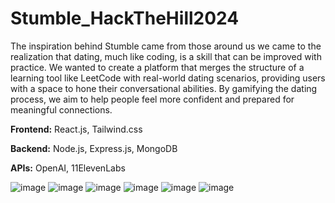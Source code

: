 # Stumble_HackTheHill2024

The inspiration behind Stumble came from those around us we came to the realization that dating, much like coding, is a skill that can be improved with practice. We wanted to create a platform that merges the structure of a learning tool like LeetCode with real-world dating scenarios, providing users with a space to hone their conversational abilities. By gamifying the dating process, we aim to help people feel more confident and prepared for meaningful connections.

**Frontend:**
React.js, Tailwind.css

**Backend:** 
Node.js, Express.js, MongoDB

**APIs:**
OpenAI, 11ElevenLabs

![image](https://github.com/user-attachments/assets/47bb08d8-de4e-41a1-bd43-8a10bb14e561)
![image](https://github.com/user-attachments/assets/4e3b5740-4b4a-4dc5-ae84-cb82ce64c31b)
![image](https://github.com/user-attachments/assets/8c0bf94b-ef51-475b-93b9-3dcb76bd97a7)
![image](https://github.com/user-attachments/assets/4158a24f-cde6-420c-ac73-7d53a847fb05)
![image](https://github.com/user-attachments/assets/935ec7e0-97e8-401f-9336-0df43bd805f3)
![image](https://github.com/user-attachments/assets/0355fb95-084d-486a-9aa3-ddd46ecf1db1)
